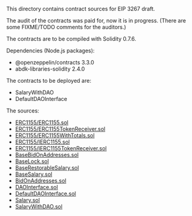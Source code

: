 This directory contains contract sources for EIP 3267 draft.

The audit of the contracts was paid for, now it is in progress.
(There are some FIXME/TODO comments for the auditors.)

The contracts are to be compiled with Solidity 0.7.6.

Dependencies (Node.js packages):

- @openzeppelin/contracts 3.3.0
- abdk-libraries-solidity 2.4.0

The contracts to be deployed are:
- SalaryWithDAO
- DefaultDAOInterface

The sources:
- [ERC1155/ERC1155.sol](./ERC1155/ERC1155.sol)
- [ERC1155/ERC1155TokenReceiver.sol](./ERC1155/ERC1155TokenReceiver.sol)
- [ERC1155/ERC1155WithTotals.sol](./ERC1155/ERC1155WithTotals.sol)
- [ERC1155/IERC1155.sol](./ERC1155/IERC1155.sol)
- [ERC1155/IERC1155TokenReceiver.sol](./ERC1155/IERC1155TokenReceiver.sol)
- [BaseBidOnAddresses.sol](./BaseBidOnAddresses.sol)
- [BaseLock.sol](./BaseLock.sol)
- [BaseRestorableSalary.sol](./BaseRestorableSalary.sol)
- [BaseSalary.sol](./BaseSalary.sol)
- [BidOnAddresses.sol](./BidOnAddresses.sol)
- [DAOInterface.sol](./DAOInterface.sol)
- [DefaultDAOInterface.sol](./DefaultDAOInterface.sol)
- [Salary.sol](./Salary.sol)
- [SalaryWithDAO.sol](./SalaryWithDAO.sol)
